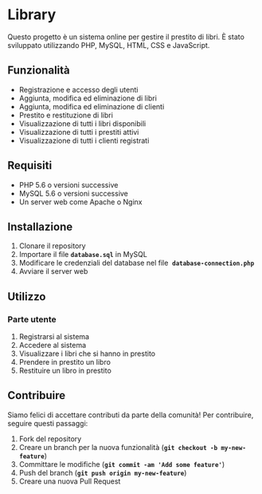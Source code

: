 # Library

Questo progetto è un sistema online per gestire il prestito di libri. È stato sviluppato utilizzando PHP, MySQL, HTML, CSS e JavaScript.

## Funzionalità

- Registrazione e accesso degli utenti
- Aggiunta, modifica ed eliminazione di libri
- Aggiunta, modifica ed eliminazione di clienti
- Prestito e restituzione di libri
- Visualizzazione di tutti i libri disponibili
- Visualizzazione di tutti i prestiti attivi
- Visualizzazione di tutti i clienti registrati

## Requisiti

- PHP 5.6 o versioni successive
- MySQL 5.6 o versioni successive
- Un server web come Apache o Nginx

## Installazione

1. Clonare il repository
2. Importare il file **`database.sql`** in MySQL
3. Modificare le credenziali del database nel file  **`database-connection.php`** 
4. Avviare il server web

## Utilizzo

### Parte utente
1. Registrarsi al sistema
2. Accedere al sistema
3. Visualizzare i libri che si hanno in prestito
4. Prendere in prestito un libro
5. Restituire un libro in prestito


## Contribuire

Siamo felici di accettare contributi da parte della comunità! Per contribuire, seguire questi passaggi:

1. Fork del repository
2. Creare un branch per la nuova funzionalità (**`git checkout -b my-new-feature`**)
3. Committare le modifiche (**`git commit -am 'Add some feature'`**)
4. Push del branch (**`git push origin my-new-feature`**)
5. Creare una nuova Pull Request
